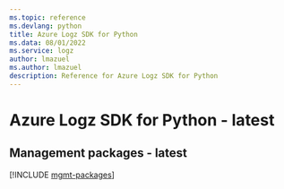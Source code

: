 ```yaml
---
ms.topic: reference
ms.devlang: python
title: Azure Logz SDK for Python
ms.data: 08/01/2022
ms.service: logz
author: lmazuel
ms.author: lmazuel
description: Reference for Azure Logz SDK for Python
---
```

# Azure Logz SDK for Python - latest

## Management packages - latest
[!INCLUDE [mgmt-packages](logz-mgmt-index.md)]